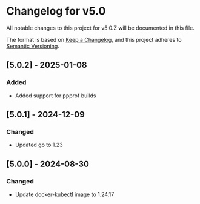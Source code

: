 # Changelog for v5.0

All notable changes to this project for v5.0.Z will be documented in this file.

The format is based on [Keep a Changelog](https://keepachangelog.com/en/1.0.0/),
and this project adheres to [Semantic Versioning](https://semver.org/spec/v2.0.0.html).

## [5.0.2] - 2025-01-08

### Added

- Added support for ppprof builds

## [5.0.1] - 2024-12-09

### Changed

- Updated go to 1.23

## [5.0.0] - 2024-08-30

### Changed

- Update docker-kubectl image to 1.24.17
